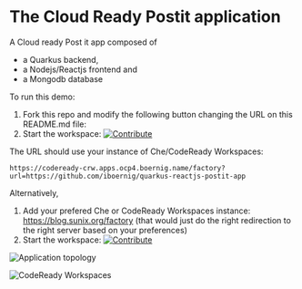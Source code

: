 # The Cloud Ready Postit application
A Cloud ready Post it app composed of
- a Quarkus backend,
- a Nodejs/Reactjs frontend and
- a Mongodb database


To run this demo:
1. Fork this repo and modify the following button changing the URL on this README.md file:
2. Start the workspace: [![Contribute](factory-contribute.svg)](https://codeready-crw.apps.ocp4.boernig.name/factory?url=https://github.com/iboernig/quarkus-reactjs-postit-app)

The URL should use your instance of Che/CodeReady Workspaces:

```
https://codeready-crw.apps.ocp4.boernig.name/factory?url=https://github.com/iboernig/quarkus-reactjs-postit-app
```

Alternatively,
1. Add your prefered Che or CodeReady Workspaces instance: https://blog.sunix.org/factory (that would just do the right redirection to the right server based on your preferences)
2. Start the workspace: [![Contribute](factory-contribute.svg)](https://codeready-crw.apps.ocp4.boernig.name/factory?url=https://github.com/iboernig/quarkus-reactjs-postit-app)

![Application topology](topology.png "Application Topology")

![CodeReady Workspaces](codeready-workspaces-preview.png "CodeReady Workspaces")
